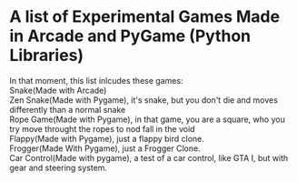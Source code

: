 # A list of Experimental Games Made in Arcade and PyGame (Python Libraries)

In that moment, this list inlcudes these games:</br>
Snake(Made with Arcade)</br>
Zen Snake(Made with Pygame), it's snake, but you don't die and moves differently than a normal snake</br>
Rope Game(Made with Pygame), in that game, you are a square, who you try move throught the ropes to nod fall in the void</br>
Flappy(Made with Pygame), just a flappy bird clone.</br>
Frogger(Made With Pygame), just a Frogger Clone.<br>
Car Control(Made with pygame), a test of a car control, like GTA I, but with gear and steering system.



